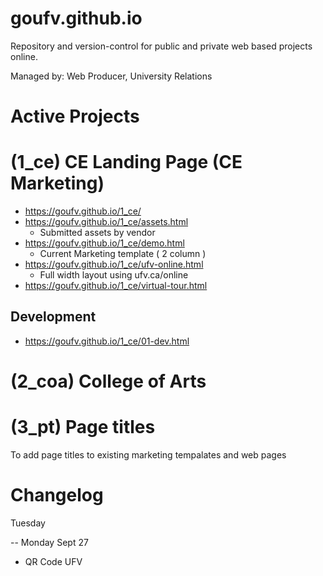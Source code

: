 # goufv.github.io

Repository and version-control for public and private web based projects online.

Managed by:
Web Producer, University Relations

# Active Projects

# (1_ce) CE Landing Page (CE Marketing)

- https://goufv.github.io/1_ce/
- https://goufv.github.io/1_ce/assets.html
    - Submitted assets by vendor
- https://goufv.github.io/1_ce/demo.html
    - Current Marketing template ( 2 column )
- https://goufv.github.io/1_ce/ufv-online.html
    - Full width layout using ufv.ca/online
- https://goufv.github.io/1_ce/virtual-tour.html

## Development

- https://goufv.github.io/1_ce/01-dev.html

# (2_coa) College of Arts


# (3_pt) Page titles

To add page titles to existing marketing tempalates and web pages


# Changelog

Tuesday

-- Monday Sept 27

- QR Code UFV










